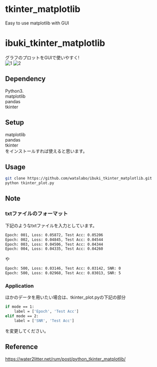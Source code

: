 # tkinter_matplotlib
Easy to use matplotlib with GUI

# ibuki_tkinter_matplotlib
グラフのプロットをGUIで使いやすく!  
![1](https://user-images.githubusercontent.com/101094516/167250324-2446efd3-0f65-4e7d-9968-034ebfae80e5.gif)
![2](https://user-images.githubusercontent.com/101094516/167250331-1dc23203-94d4-42c2-b65a-7752455119f5.gif)

## Dependency
Python3.  
matplotlib  
pandas  
tkinter  

## Setup
matplotlib  
pandas  
tkinter  
をインストールすれば使えると思います。

## Usage
```bash
git clone https://github.com/watalabo/ibuki_tkinter_matplotlib.git
python tkinter_plot.py
```

## Note
### txtファイルのフォーマット
下記のようなtxtファイルを入力としています。
```bash
Epoch: 001, Loss: 0.05872, Test Acc: 0.05206
Epoch: 002, Loss: 0.04845, Test Acc: 0.04544
Epoch: 003, Loss: 0.04506, Test Acc: 0.04344
Epoch: 004, Loss: 0.04335, Test Acc: 0.04260
```
や
```bash
Epoch: 500, Loss: 0.03146, Test Acc: 0.03142, SNR: 0
Epoch: 500, Loss: 0.02968, Test Acc: 0.03013, SNR: 5
```
### Application
ほかのデータを用いたい場合は、tkinter_plot.pyの下記の部分
```bash
if mode == 1:
    label = ['Epoch', 'Test Acc']
elif mode == 2:
    label = ['SNR', 'Test Acc']
```
を変更してください。

## Reference
<https://water2litter.net/rum/post/python_tkinter_matplotlib/>
